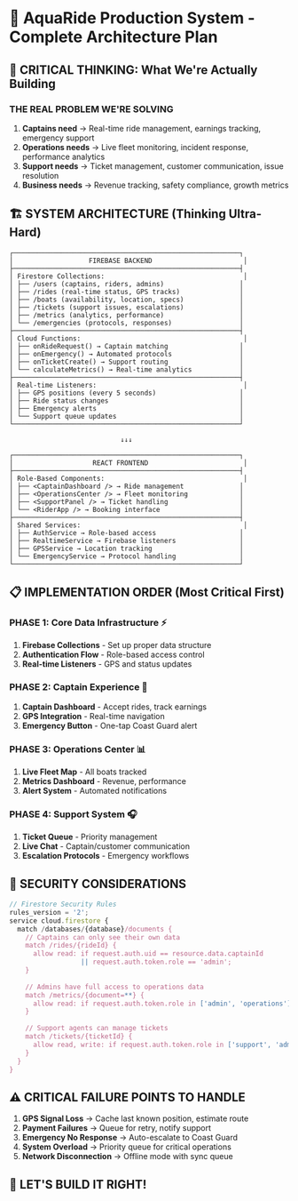 # 🚤 AquaRide Production System - Complete Architecture Plan

## 🎯 CRITICAL THINKING: What We're Actually Building

### **THE REAL PROBLEM WE'RE SOLVING**
1. **Captains need** → Real-time ride management, earnings tracking, emergency support
2. **Operations needs** → Live fleet monitoring, incident response, performance analytics  
3. **Support needs** → Ticket management, customer communication, issue resolution
4. **Business needs** → Revenue tracking, safety compliance, growth metrics

## 🏗️ SYSTEM ARCHITECTURE (Thinking Ultra-Hard)

```
┌─────────────────────────────────────────────────────────┐
│                   FIREBASE BACKEND                       │
├─────────────────────────────────────────────────────────┤
│ Firestore Collections:                                   │
│ ├── /users (captains, riders, admins)                   │
│ ├── /rides (real-time status, GPS tracks)               │
│ ├── /boats (availability, location, specs)              │
│ ├── /tickets (support issues, escalations)              │
│ ├── /metrics (analytics, performance)                   │
│ └── /emergencies (protocols, responses)                 │
├─────────────────────────────────────────────────────────┤
│ Cloud Functions:                                         │
│ ├── onRideRequest() → Captain matching                  │
│ ├── onEmergency() → Automated protocols                 │
│ ├── onTicketCreate() → Support routing                  │
│ └── calculateMetrics() → Real-time analytics            │
├─────────────────────────────────────────────────────────┤
│ Real-time Listeners:                                     │
│ ├── GPS positions (every 5 seconds)                     │
│ ├── Ride status changes                                 │
│ ├── Emergency alerts                                    │
│ └── Support queue updates                               │
└─────────────────────────────────────────────────────────┘

                            ↓↓↓

┌─────────────────────────────────────────────────────────┐
│                    REACT FRONTEND                        │
├─────────────────────────────────────────────────────────┤
│ Role-Based Components:                                   │
│ ├── <CaptainDashboard /> → Ride management              │
│ ├── <OperationsCenter /> → Fleet monitoring             │
│ ├── <SupportPanel /> → Ticket handling                  │
│ └── <RiderApp /> → Booking interface                    │
├─────────────────────────────────────────────────────────┤
│ Shared Services:                                         │
│ ├── AuthService → Role-based access                     │
│ ├── RealtimeService → Firebase listeners                │
│ ├── GPSService → Location tracking                      │
│ └── EmergencyService → Protocol handling                │
└─────────────────────────────────────────────────────────┘
```

## 📋 IMPLEMENTATION ORDER (Most Critical First)

### **PHASE 1: Core Data Infrastructure** ⚡
1. **Firebase Collections** - Set up proper data structure
2. **Authentication Flow** - Role-based access control
3. **Real-time Listeners** - GPS and status updates

### **PHASE 2: Captain Experience** 🚤
1. **Captain Dashboard** - Accept rides, track earnings
2. **GPS Integration** - Real-time navigation
3. **Emergency Button** - One-tap Coast Guard alert

### **PHASE 3: Operations Center** 📊
1. **Live Fleet Map** - All boats tracked
2. **Metrics Dashboard** - Revenue, performance
3. **Alert System** - Automated notifications

### **PHASE 4: Support System** 🎧
1. **Ticket Queue** - Priority management
2. **Live Chat** - Captain/customer communication
3. **Escalation Protocols** - Emergency workflows

## 🔐 SECURITY CONSIDERATIONS

```javascript
// Firestore Security Rules
rules_version = '2';
service cloud.firestore {
  match /databases/{database}/documents {
    // Captains can only see their own data
    match /rides/{rideId} {
      allow read: if request.auth.uid == resource.data.captainId
                  || request.auth.token.role == 'admin';
    }
    
    // Admins have full access to operations data
    match /metrics/{document=**} {
      allow read: if request.auth.token.role in ['admin', 'operations'];
    }
    
    // Support agents can manage tickets
    match /tickets/{ticketId} {
      allow read, write: if request.auth.token.role in ['support', 'admin'];
    }
  }
}
```

## ⚠️ CRITICAL FAILURE POINTS TO HANDLE

1. **GPS Signal Loss** → Cache last known position, estimate route
2. **Payment Failures** → Queue for retry, notify support
3. **Emergency No Response** → Auto-escalate to Coast Guard
4. **System Overload** → Priority queue for critical operations
5. **Network Disconnection** → Offline mode with sync queue

## 🚀 LET'S BUILD IT RIGHT!